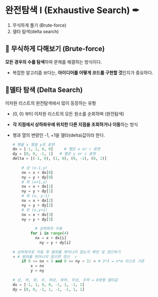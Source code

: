# 완전탐색 I (Exhaustive Search) ✒

1.  무식하게 풀기 (Brute-force)
2.  델타 탐색(delta search)



## 📝 무식하게 다해보기 (Brute-force)

**모든 경우의 수를 탐색**하여 문제를 해결하는 방식이다.

- 복잡한 알고리즘 보다는, **아이디어를 어떻게 코드를 구현할 것**인지가 중요하다.



## 📝델타 탐색 (Delta Search)

이차원 리스트의 완전탐색에서 많이 등장하는 유형

- (0, 0) 부터 이차원 리스트의 모든 원소를 순회하며 (완전탐색)

- **각 지점에서 상하좌우에 위치한 다른 지점을 조회하거나 이동**하는 방식 

- 행과 열의 변량인 -1, +1을 델타(delta)값이라 한다.

  ```python
  # 행을 x 열을 y로 표현
  dx = [-1, 1, 0, 0]	 # 행은 x or r 표현
  dy = [0, 0, -1, 1]   # 열은 y or c 표현
  delta = [(-1, 0), (1, 0), (0, -1), (0, 1)]
      
      # 상 (x-1,y)
      nx = x + dx[0]
      ny = y + dy[0]
      # 하 (x+1,y)
      nx = x + dx[1]
      ny = y + dy[1]
      # 좌 (x, y-1)
      nx = x + dx[2]
      ny = y + dy[2]
      # 우 (x,y+1)
      nx = x + dx[3]
      ny = y + dy[3]
      
     		# 상하좌우 이동
          for i in range(4)
          	nx = x + dx[i]
              ny = y + dy[i]
              
  # 상하좌우로 이동 후 범위를 벗어나지 않는지 확인 및 갱신하기
  ⭐	# 범위를 벗어나지 않으면 갱신  ⭐ 
      if 0 <= nx < 3 and 0 <= ny < 3: ⭐ # 3*3 = n*m 리스트 기준
          x = nx
          y = ny
          
  # 상, 하, 좌, 우, 좌상, 좌하, 우상, 우하 = 8방향 델타값
  dx = [-1, 1, 0, 0, -1, 1, -1, 1]
  dy = [0, 0, -1, 1, -1, -1, 1, 1]
  ```

  

